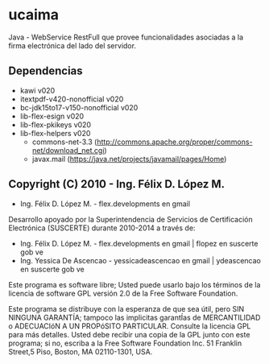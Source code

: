 # ucaima
Java - WebService RestFull que provee funcionalidades asociadas a la firma electrónica del lado del servidor.

## Dependencias
 * kawi v020
 * itextpdf-v420-nonofficial v020
 * bc-jdk15to17-v150-nonofficial v020
 * lib-flex-esign v020
 * lib-flex-pkikeys v020
 * lib-flex-helpers v020
   * commons-net-3.3 (http://commons.apache.org/proper/commons-net/download_net.cgi)
   * javax.mail  (https://java.net/projects/javamail/pages/Home)

## Copyright (C) 2010 - Ing. Félix D. López M.
 * Ing. Félix D. López M. - flex.developments en gmail

Desarrollo apoyado por la Superintendencia de Servicios de Certificación Electrónica (SUSCERTE) durante 2010-2014 a través de:
 * Ing. Félix D. López M. - flex.developments en gmail | flopez en suscerte gob ve
 * Ing. Yessica De Ascencao - yessicadeascencao en gmail | ydeascencao en suscerte gob ve

Este programa es software libre; Usted puede usarlo bajo los términos de la licencia de software GPL versión 2.0 de la Free Software Foundation.

Este programa se distribuye con la esperanza de que sea útil, pero SIN NINGUNA GARANTÍA; tampoco las implicitas garantÍas de MERCANTILIDAD o ADECUACIóN A UN PROPóSITO PARTICULAR. Consulte la licencia GPL para más detalles. Usted debe recibir una copia de la GPL junto con este programa; si no, escriba a la Free Software Foundation Inc. 51 Franklin Street,5 Piso, Boston, MA 02110-1301, USA.
